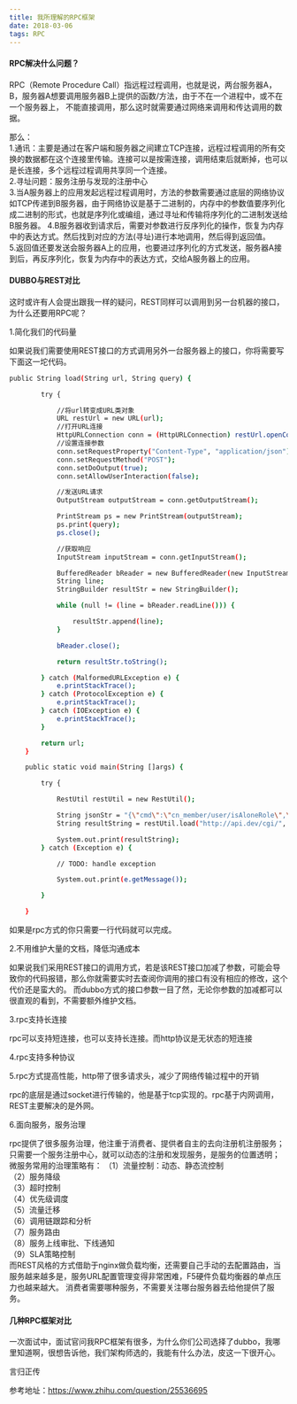 ```yaml
---
title: 我所理解的RPC框架
date: 2018-03-06  
tags: RPC
---
```

#### RPC解决什么问题？
RPC（Remote Procedure Call）指远程过程调用，也就是说，两台服务器A，B，服务器A想要调用服务器B上提供的函数/方法，由于不在一个进程中，或不在一个服务器上，
不能直接调用，那么这时就需要通过网络来调用和传达调用的数据。  
<!-- more -->
那么：   
1.通讯：主要是通过在客户端和服务器之间建立TCP连接，远程过程调用的所有交换的数据都在这个连接里传输。连接可以是按需连接，调用结束后就断掉，也可以是长连接，多个远程过程调用共享同一个连接。  
2.寻址问题：服务注册与发现的注册中心  
3.当A服务器上的应用发起远程过程调用时，方法的参数需要通过底层的网络协议如TCP传递到B服务器，由于网络协议是基于二进制的，内存中的参数值要序列化成二进制的形式，也就是序列化或编组，通过寻址和传输将序列化的二进制发送给B服务器。
4.B服务器收到请求后，需要对参数进行反序列化的操作，恢复为内存中的表达方式。然后找到对应的方法(寻址)进行本地调用，然后得到返回值。  
5.返回值还要发送会服务器A上的应用，也要进过序列化的方式发送，服务器A接到后，再反序列化，恢复为内存中的表达方式，交给A服务器上的应用。

#### DUBBO与REST对比
这时或许有人会提出跟我一样的疑问，REST同样可以调用到另一台机器的接口，为什么还要用RPC呢？

1.简化我们的代码量

如果说我们需要使用REST接口的方式调用另外一台服务器上的接口，你将需要写下面这一坨代码。

```bash
public String load(String url, String query) {

        try {

            //将url转变成URL类对象
            URL restUrl = new URL(url);
            //打开URL连接
            HttpURLConnection conn = (HttpURLConnection) restUrl.openConnection();
            //设置连接参数
            conn.setRequestProperty("Content-Type", "application/json");
            conn.setRequestMethod("POST");
            conn.setDoOutput(true);
            conn.setAllowUserInteraction(false);

            //发送URL请求
            OutputStream outputStream = conn.getOutputStream();

            PrintStream ps = new PrintStream(outputStream);
            ps.print(query);
            ps.close();

            //获取响应
            InputStream inputStream = conn.getInputStream();

            BufferedReader bReader = new BufferedReader(new InputStreamReader(inputStream));
            String line;
            StringBuilder resultStr = new StringBuilder();

            while (null != (line = bReader.readLine())) {

                resultStr.append(line);
            }

            bReader.close();

            return resultStr.toString();

        } catch (MalformedURLException e) {
            e.printStackTrace();
        } catch (ProtocolException e) {
            e.printStackTrace();
        } catch (IOException e) {
            e.printStackTrace();
        }

        return url;
    }

    public static void main(String []args) {

        try {

            RestUtil restUtil = new RestUtil();

            String jsonStr = "{\"cmd\":\"cn_member/user/isAloneRole\",\"parameters\":{\"mobile\":\"17321204910\"}}";
            String resultString = restUtil.load("http://api.dev/cgi/", jsonStr);

            System.out.print(resultString);
        } catch (Exception e) {

            // TODO: handle exception

            System.out.print(e.getMessage());

        }

    }
```

如果是rpc方式的你只需要一行代码就可以完成。

2.不用维护大量的文档，降低沟通成本

如果说我们采用REST接口的调用方式，若是该REST接口加减了参数，可能会导致你的代码报错，那么你就需要实时去查阅你调用的接口有没有相应的修改，这个代价还是蛮大的。
而dubbo方式的接口参数一目了然，无论你参数的加减都可以很直观的看到，不需要额外维护文档。

3.rpc支持长连接

rpc可以支持短连接，也可以支持长连接。而http协议是无状态的短连接

4.rpc支持多种协议

5.rpc方式提高性能，http带了很多请求头，减少了网络传输过程中的开销

rpc的底层是通过socket进行传输的，他是基于tcp实现的。rpc基于内网调用，REST主要解决的是外网。

6.面向服务，服务治理

rpc提供了很多服务治理，他注重于消费者、提供者自主的去向注册机注册服务；只需要一个服务注册中心，就可以动态的注册和发现服务，是服务的位置透明；
微服务常用的治理策略有：
（1）流量控制：动态、静态流控制  
（2）服务降级  
（3）超时控制  
（4）优先级调度  
（5）流量迁移  
（6）调用链跟踪和分析  
（7）服务路由  
（8）服务上线审批、下线通知  
（9）SLA策略控制  
而REST风格的方式借助于nginx做负载均衡，还需要自己手动的去配置路由，当服务越来越多是，服务URL配置管理变得非常困难，F5硬件负载均衡器的单点压力也越来越大。
消费者需要哪种服务，不需要关注哪台服务器去给他提供了服务。

#### 几种RPC框架对比
一次面试中，面试官问我RPC框架有很多，为什么你们公司选择了dubbo，我哪里知道啊，很想告诉他，我们架构师选的，我能有什么办法，皮这一下很开心。  

言归正传


参考地址：https://www.zhihu.com/question/25536695





